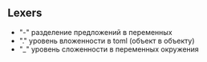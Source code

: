 ## Lexers

- "-" разделение предложений в переменных
- "." уровень вложенности в toml (объект в объекту)
- "_" уровень сложенности в переменных окружения